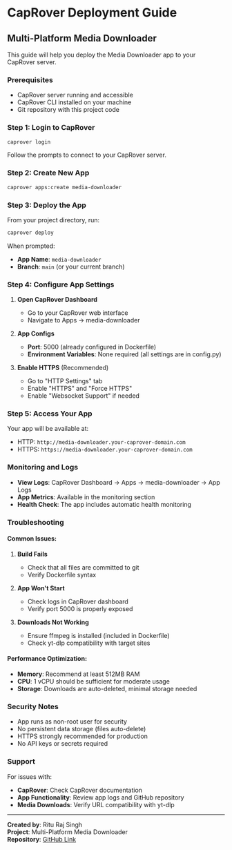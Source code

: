 # CapRover Deployment Guide
## Multi-Platform Media Downloader

This guide will help you deploy the Media Downloader app to your CapRover server.

### Prerequisites
- CapRover server running and accessible
- CapRover CLI installed on your machine
- Git repository with this project code

### Step 1: Login to CapRover
```bash
caprover login
```
Follow the prompts to connect to your CapRover server.

### Step 2: Create New App
```bash
caprover apps:create media-downloader
```

### Step 3: Deploy the App
From your project directory, run:
```bash
caprover deploy
```

When prompted:
- **App Name**: `media-downloader`
- **Branch**: `main` (or your current branch)

### Step 4: Configure App Settings

1. **Open CapRover Dashboard**
   - Go to your CapRover web interface
   - Navigate to Apps → media-downloader

2. **App Configs**
   - **Port**: 5000 (already configured in Dockerfile)
   - **Environment Variables**: None required (all settings are in config.py)

3. **Enable HTTPS** (Recommended)
   - Go to "HTTP Settings" tab
   - Enable "HTTPS" and "Force HTTPS"
   - Enable "Websocket Support" if needed

### Step 5: Access Your App
Your app will be available at:
- HTTP: `http://media-downloader.your-caprover-domain.com`
- HTTPS: `https://media-downloader.your-caprover-domain.com`

### Monitoring and Logs
- **View Logs**: CapRover Dashboard → Apps → media-downloader → App Logs
- **App Metrics**: Available in the monitoring section
- **Health Check**: The app includes automatic health monitoring

### Troubleshooting

#### Common Issues:
1. **Build Fails**
   - Check that all files are committed to git
   - Verify Dockerfile syntax

2. **App Won't Start**
   - Check logs in CapRover dashboard
   - Verify port 5000 is properly exposed

3. **Downloads Not Working**
   - Ensure ffmpeg is installed (included in Dockerfile)
   - Check yt-dlp compatibility with target sites

#### Performance Optimization:
- **Memory**: Recommend at least 512MB RAM
- **CPU**: 1 vCPU should be sufficient for moderate usage
- **Storage**: Downloads are auto-deleted, minimal storage needed

### Security Notes
- App runs as non-root user for security
- No persistent data storage (files auto-delete)
- HTTPS strongly recommended for production
- No API keys or secrets required

### Support
For issues with:
- **CapRover**: Check CapRover documentation
- **App Functionality**: Review app logs and GitHub repository
- **Media Downloads**: Verify URL compatibility with yt-dlp

---
**Created by**: Ritu Raj Singh  
**Project**: Multi-Platform Media Downloader  
**Repository**: [GitHub Link](https://github.com/bentex2006/media-downloader)